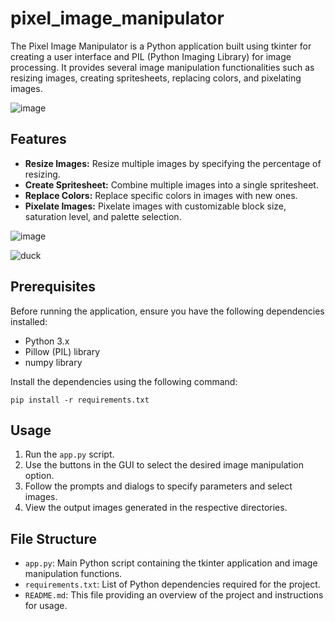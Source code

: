 # pixel_image_manipulator

The Pixel Image Manipulator is a Python application built using tkinter for creating a user interface and PIL (Python Imaging Library) for image processing. It provides several image manipulation functionalities such as resizing images, creating spritesheets, replacing colors, and pixelating images.

![image](https://github.com/dannythedev/pixel_image_manipulator/assets/99733108/ba5cd450-91d5-4afa-97d3-d73a3e940c82)


## Features

- **Resize Images:** Resize multiple images by specifying the percentage of resizing.
- **Create Spritesheet:** Combine multiple images into a single spritesheet.
- **Replace Colors:** Replace specific colors in images with new ones.
- **Pixelate Images:** Pixelate images with customizable block size, saturation level, and palette selection.

![image](https://github.com/dannythedev/pixel_image_manipulator/assets/99733108/c28166c7-a3b7-445d-b15e-c7c1aba464e7)

![duck](https://github.com/dannythedev/pixel_image_manipulator/assets/99733108/80e7b8d9-298a-400a-85bb-1daf8e803226)

## Prerequisites

Before running the application, ensure you have the following dependencies installed:

- Python 3.x
- Pillow (PIL) library
- numpy library

Install the dependencies using the following command:

``pip install -r requirements.txt``

## Usage

1. Run the `app.py` script.
2. Use the buttons in the GUI to select the desired image manipulation option.
3. Follow the prompts and dialogs to specify parameters and select images.
4. View the output images generated in the respective directories.

## File Structure

- `app.py`: Main Python script containing the tkinter application and image manipulation functions.
- `requirements.txt`: List of Python dependencies required for the project.
- `README.md`: This file providing an overview of the project and instructions for usage.
